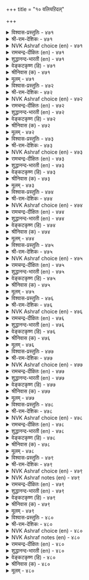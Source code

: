 +++
title = "१० वलियऱिदल्"

+++


<details><summary>विश्वास-प्रस्तुतिः - ४७१</summary>

विऩैवलियुम् तऩ्वलियुम् माऱ्ऱाऩ् वलियुम्
तुणैवलियुम् तूक्किच् चॆयल्। ४७१
</details>

<details><summary>श्री-राम-देशिकः - ४७१</summary>

बलं स्वीकृतकार्यस्य बलं स्वस्य रिपोर्बलम् ।  
बलं द्वयोः पक्षयोश्च परामृश्य प्रवर्तय ॥ ४७१॥
</details>

<details><summary>NVK Ashraf choice (en) - ४७१</summary>

०४७१
Weigh the strengths of the task, yourselves,
Opponents, and allies before acting. *
(K. Kannan)
</details>

<details><summary>रामचन्द्र-दीक्षितः (en) - ४७१</summary>

471\. viṉai valiyum, taṉ valiyum, māṟṟāṉ valiyum,  
tuṇai valiyum, tūkkic ceyal.

471\. A king must act after measuring the strength of his plan, his own resources, the strength of the enemy and that of the ally.  
</details>

<details><summary>शुद्धानन्द-भारती (en) - ४७१</summary>

1\. வினைவலியும் தன்வலியும் மாற்றான் வலியும்  
துணைவலியும் தூக்கிச் செயல்.  
Judge act and might and foeman's strength  
The allies' strength and go at length.        471  
</details>

<details><summary>वेङ्कटकृष्ण (हि) - ४७१</summary>

471
निज बल रिपु-बल कार्य-बल, साथी-बल भी जान ।  
सोच-समझ कर चाहिये, करना कार्य निदान ॥
</details>

<details><summary>श्रीनिवास (क) - ४७१</summary>

471. अरसनु तानु कैगॊण्ड कार्यद बल, तन्न बल, तन्न हगॆय बल मत्तु इब्बण्णद बॆम्बलद बल- इवॆल्लवन्नू तूगि नोडि नन्तर कार्यक्कॆ, कैहाकबेकु.

</details>

<details><summary>मूलम् - ४७१</summary>

विऩैवलियुम् तऩ्वलियुम् माऱ्ऱाऩ् वलियुम्
तुणैवलियुम् तूक्किच् चॆयल्। ४७१
</details>

<details><summary>विश्वास-प्रस्तुतिः - ४७२</summary>

ऒल्व तऱिवदु अऱिन्ददऩ् कण्दङ्गिच्
चॆल्वार्क्कुच् चॆल्लाददु इल्। ४७२
</details>

<details><summary>श्री-राम-देशिकः - ४७२</summary>

कार्यस्य साध्यतां तद्वदुपायानां बलिष्ठताम् ।  
जानन् दत्तावधानो यः तेन सर्वमवाप्यते ॥ ४७२॥
</details>

<details><summary>NVK Ashraf choice (en) - ४७२</summary>

०४७२
Nothing is impossible for him
Who knows his task and strength, and is well set.
(P.S. Sundaram)
</details>

<details><summary>रामचन्द्र-दीक्षितः (en) - ४७२</summary>

472\. olvatu aṟivatu aṟintu, ataṉkaṇ taṅkic  
celvārkkuc cellātatu il.

472\. Nothing is impossible for them who know the nature of their task and throw themselves heart and soul into it.  
</details>

<details><summary>शुद्धानन्द-भारती (en) - ४७२</summary>

2\. ஒல்வ தறிவது அறிந்ததன் கண்தங்கிச்  
செல்வார்க்குச் செல்லாதது இல்.  
Nothing hampers the firm who know  
What they can and how to go.        472  
</details>

<details><summary>वेङ्कटकृष्ण (हि) - ४७२</summary>

472
साध्य कार्य को समझ कर, समझ कार्य हित ज्ञेय ।  
जम कर धावा जो करे, उसको कुछ न अजेय ॥
</details>

<details><summary>श्रीनिवास (क) - ४७२</summary>

472. (ऎदुराळिगळन्नु ऎदुरिसुव मुन्न) तन्न बलद सामर्थ्यवन्नु तिळिदु, अदरल्लि दृडवागि मनस्सिट्टु नडॆयुववरिगॆ असाध्यवादुदेनू इल्ल.

</details>

<details><summary>मूलम् - ४७२</summary>

ऒल्व तऱिवदु अऱिन्ददऩ् कण्दङ्गिच्
चॆल्वार्क्कुच् चॆल्लाददु इल्। ४७२
</details>

<details><summary>विश्वास-प्रस्तुतिः - ४७३</summary>

उडैत्तम् वलियऱियार् ऊक्कत्तिऩ् ऊक्कि
इडैक्कण् मुरिन्दार् पलर्। ४७३
</details>

<details><summary>श्री-राम-देशिकः - ४७३</summary>

''स्वबलं स्वल्पमि᳚त्येतद् विस्मृत्योत्साहचोदिताः ।  
कार्यमारभ्य मध्ये तु विघ्निता बहवो भुवि ॥ ४७३॥
</details>

<details><summary>NVK Ashraf choice (en) - ४७३</summary>

०४७३
Ignorant of their strengths,
Many in their zeal have perished midway.
(Satguru Subramuniyaswami), (P.S. Sundaram)
</details>

<details><summary>रामचन्द्र-दीक्षितः (en) - ४७३</summary>

473\. uṭait tam vali aṟiyār, ūkkattiṉ ūkki,  
iṭaikkaṇ murintār palar.

473\. Many kings have failed in the middle of their enterprise, for they have launched on it in their blind ignorant zeal.  
</details>

<details><summary>शुद्धानन्द-भारती (en) - ४७३</summary>

3\. உடைத்தம் வலியறியார் ஊக்கத்தின் ஊக்கி  
இடைக்கண் முரிந்தார் பலர்.  
Many know not their meagre might  
Their pride breaks up in boastful fight.        473  
</details>

<details><summary>वेङ्कटकृष्ण (हि) - ४७३</summary>

473
बोध नहीं निज शक्ति का, वश हो कर उत्साह ।  
कार्य शुरू कर, बीच में, मिटे कई नरनाह ॥
</details>

<details><summary>श्रीनिवास (क) - ४७३</summary>

473. तम्मल्लिरुव बलद मितियन्नु अरियदवरु, उत्साहदिन्द (काळगदल्लि) मुन्नुग्गि नडुविनल्लिये मुरिदु बिद्दवरु हलवरु.

</details>

<details><summary>मूलम् - ४७३</summary>

उडैत्तम् वलियऱियार् ऊक्कत्तिऩ् ऊक्कि
इडैक्कण् मुरिन्दार् पलर्। ४७३
</details>

<details><summary>विश्वास-प्रस्तुतिः - ४७४</summary>

अमैन्दाङ् गॊऴुगाऩ् अळवऱियाऩ् तऩ्ऩै
वियन्दाऩ् विरैन्दु कॆडुम्। ४७४
</details>

<details><summary>श्री-राम-देशिकः - ४७४</summary>

अकृत्वा च परैः स्नेहमज्ञात्वा बलमात्मनः ।  
आत्मश्लाघापरा लोके नाशं शीघ्रमवाप्नुयुः ॥ ४७४॥
</details>

<details><summary>NVK Ashraf choice (en) - ४७४</summary>

०४७४
The inadaptable have speedy end
Who boast unconcerned of their real strengths.
(N.V.K. Ashraf)
</details>

<details><summary>रामचन्द्र-दीक्षितः (en) - ४७४</summary>

474\. amaintu āṅku oḻukāṉ, aḷavu aṟiyāṉ, taṉṉai  
viyantāṉ, viraintu keṭum.

474\. He who is ignorant of the might of his foe and who thinks too much of himself will come to grief.  
</details>

<details><summary>शुद्धानन्द-भारती (en) - ४७४</summary>

4\. அமைந்தாங் கொழுகான் அளவறியான் தன்னை  
வியந்தான் விரைந்து கெடும்.  
Who adapts not, outsteps measure  
And brags himself-his fall is sure.        474  
</details>

<details><summary>वेङ्कटकृष्ण (हि) - ४७४</summary>

474
शान्ति-युक्त बरबात बिन, निज बल मान न जान ।  
अहम्मन्य भी जो रहे, शीघ्र मिटेगा जान ॥
</details>

<details><summary>श्रीनिवास (क) - ४७४</summary>

474. नॆरॆयवरॊन्दिगॆ हॊन्दिकॊण्डु बाळदॆ, तन्न बलद मितियन्नु तिळियदॆ, तन्न हिरिमॆयन्नु हॊगळिकॊळ्ळुव अरसनु कॊडले कॆडुत्तानॆ.

</details>

<details><summary>मूलम् - ४७४</summary>

अमैन्दाङ् गॊऴुगाऩ् अळवऱियाऩ् तऩ्ऩै
वियन्दाऩ् विरैन्दु कॆडुम्। ४७४
</details>

<details><summary>विश्वास-प्रस्तुतिः - ४७५</summary>

पीलिबॆय् सागाडुम् अच्चिऱुम् अप्पण्डञ्
जाल मिगुत्तुप् पॆयिऩ्। ४७५
</details>

<details><summary>श्री-राम-देशिकः - ४७५</summary>

लघुपिञ्छं भारवस्तु भवेन्नात्र विचारणा ।  
भारपूर्णे तु शकटे भवेदक्षस्य भञ्जनम् ॥ ४७५॥
</details>

<details><summary>NVK Ashraf choice (en) - ४७५</summary>

०४७५
Too great a load of even peacock-feathers
Will break the axle-tree of the cart.
(C. Rajagopalachari)
</details>

<details><summary>रामचन्द्र-दीक्षितः (en) - ४७५</summary>

475\. pīli pey cākāṭum accu iṟum-ap paṇṭam  
cāla mikuttup peyiṉ.

475\. The axle of a cart breaks even under the overload of a peacock’s feathers.  
</details>

<details><summary>शुद्धानन्द-भारती (en) - ४७५</summary>

5\. பீலிபெய் சாகாடும் அச்சிறும் அப்பண்டஞ்  
சால மிகுத்துப் பெயின்.  
Even the gentle peacock's plume  
Cart's axle breaks by gross volume.        475  
</details>

<details><summary>वेङ्कटकृष्ण (हि) - ४७५</summary>

475
मोर-पंख से ही सही, छकड़ा लादा जाय ।  
यदि लादो वह अत्यधिक, अक्ष भग्न हो जाय ॥
</details>

<details><summary>श्रीनिवास (क) - ४७५</summary>

475. नविलुगरि तुम्बिद गाडिये आदरू, अदन्नु अळतॆ मीरि तुम्बिदरॆ, गाडिय अच्चु मुरिदु होगुत्तदॆ.

</details>

<details><summary>मूलम् - ४७५</summary>

पीलिबॆय् सागाडुम् अच्चिऱुम् अप्पण्डञ्
जाल मिगुत्तुप् पॆयिऩ्। ४७५
</details>

<details><summary>विश्वास-प्रस्तुतिः - ४७६</summary>

नुऩिक्कॊम्बर् एऱिऩार् अह्दिऱन् दूक्किऩ्
उयिर्क्किऱुदि आगि विडुम्। ४७६
</details>

<details><summary>श्री-राम-देशिकः - ४७६</summary>

वृक्षशाखाग्रमास्थाय ततोऽप्यारोढुमूर्ध्वतः ।  
उद्यतः शाखया साकं भग्नप्राणोप्यधः पतेत् ॥ ४७६॥
</details>

<details><summary>NVK Ashraf choice (en) - ४७६</summary>

०४७६
Persisting to climb beyond the terminal branches of a tree
Will forfeit one's life.
(N.V.K. Ashraf), (Satguru Subramuniyaswami)
</details>

<details><summary>रामचन्द्र-दीक्षितः (en) - ४७६</summary>

476\. nuṉik kompar ēṟiṉār aḵtu iṟantu ūkkiṉ  
uyirkku iṟuti ākiviṭum.

476\. Over-vaulting ambition perishes.  
</details>

<details><summary>शुद्धानन्द-भारती (en) - ४७६</summary>

6\. நுனிக்கொம்பர் ஏறினார் அஃதிறந் தூக்கின்  
உயிர்க்கிறுதி யாகி விடும்.  
Beyond the branches' tip who skips  
Ends the life as his body rips.        476  
</details>

<details><summary>वेङ्कटकृष्ण (हि) - ४७६</summary>

476
चढ़ा उच्चतम डाल पर, फिर भी जोश अनंत ।  
करके यदि आगे बढ़े, होगा जीवन-अंत ॥
</details>

<details><summary>श्रीनिवास (क) - ४७६</summary>

476. तुदिकॊम्बॆयन्नु एरिदवरु, अदक्कू मुन्दॆ एरिहोगलु साहस माडिदरॆ, प्राणक्कॆ सञ्चकारवुण्टागुत्तदॆ.

</details>

<details><summary>मूलम् - ४७६</summary>

नुऩिक्कॊम्बर् एऱिऩार् अह्दिऱन् दूक्किऩ्
उयिर्क्किऱुदि आगि विडुम्। ४७६
</details>

<details><summary>विश्वास-प्रस्तुतिः - ४७७</summary>

आऱ्ऱिऩ् अऱवऱिन्दु ईग अदुबॊरुळ्
पोऱ्ऱि वऴङ्गु नॆऱि। ४७७
</details>

<details><summary>श्री-राम-देशिकः - ४७७</summary>

स्वशक्तिमनतिक्रम्य धर्ममार्गानुसारतः ।  
दानशीलस्य विन्त्त तु न कदापि विनश्यति ॥ ४७७॥
</details>

<details><summary>NVK Ashraf choice (en) - ४७७</summary>

०४७७
Know the limit and grant with measure.
This is the way to guard your treasure. *
( Shuddhananda Bharatiar)
</details>

<details><summary>रामचन्द्र-दीक्षितः (en) - ४७७</summary>

477\. āṟṟiṉ aḷavu aṟintu īka; atu poruḷ  
pōṟṟi vaḻaṅkum neṟi.

477\. Let your charity be according to the measure of your wealth. That is the way to preserve it.  
</details>

<details><summary>शुद्धानन्द-भारती (en) - ४७७</summary>

7\. ஆற்றின் அளவறிந்து ஈக அதுபொருள்  
போற்றி வழங்கும் நெறி.  
Know the limit; grant with measure  
This way give and guard your treasure.        477  
</details>

<details><summary>वेङ्कटकृष्ण (हि) - ४७७</summary>

477
निज धन की मात्रा समझ, करो रीती से दान ।  
जीने को है क्षेम से, उचित मार्ग वह जान ॥
</details>

<details><summary>श्रीनिवास (क) - ४७७</summary>

477. कॊडुव सामर्थ्यवन्नरितु (इतररिगॆ) दानमाडबेकु; अदु सिरियन्नु कादुकॊण्डु बाळुव मार्गवॆनिसुवुदु.

</details>

<details><summary>मूलम् - ४७७</summary>

आऱ्ऱिऩ् अऱवऱिन्दु ईग अदुबॊरुळ्
पोऱ्ऱि वऴङ्गु नॆऱि। ४७७
</details>

<details><summary>विश्वास-प्रस्तुतिः - ४७८</summary>

आगाऱु अळविट्टि तायिऩुङ् गेडिल्लै
पोगाऱु अगलाक् कडै। ४७८
</details>

<details><summary>श्री-राम-देशिकः - ४७८</summary>

आयः स्वल्पो यदि भवेत् न दोषस्तत्र विद्यते ।  
आयाद् व्ययस्य चाधिक्ये महान् दोषः प्रसज्यते ॥ ४७८॥
</details>

<details><summary>NVK Ashraf choice (en) - ४७८</summary>

०४७८
No harm if income is narrow
If outgoings are not broad.
(P.S. Sundaram)
</details>

<details><summary>रामचन्द्र-दीक्षितः (en) - ४७८</summary>

478\. āku āṟu aḷavu iṭṭitu āyiṉum, kēṭu illai-  
pōku āṟu akalākkaṭai.

478\. No harm comes of one’s small earnings. Let not one’s expense out-run one’s income.  
</details>

<details><summary>शुद्धानन्द-भारती (en) - ४७८</summary>

8\. ஆகாறு அளவிட்டி தாயினும் கேடில்லை  
போகாறு அகலாக் கடை.  
The outflow must not be excess  
No matter how small income is.        478  
</details>

<details><summary>वेङ्कटकृष्ण (हि) - ४७८</summary>

478
तंग रहा तो कुछ नहीं, धन आने का मार्ग ।  
यदि विस्तृत भी ना रहा, धन जाने का मार्ग ॥
</details>

<details><summary>श्रीनिवास (क) - ४७८</summary>

478. बरुव आदायवु अल्पवागिद्दरू, माडुव व्ययवु मिति मीरदॆ इद्दरॆ, अदरिन्द केडिल्ल.

</details>

<details><summary>मूलम् - ४७८</summary>

आगाऱु अळविट्टि तायिऩुङ् गेडिल्लै
पोगाऱु अगलाक् कडै। ४७८
</details>

<details><summary>विश्वास-प्रस्तुतिः - ४७९</summary>

अळवऱ஧न्दु वाऴादाऩ् वाऴ्क्कै उळबोल
इल्लागित् तोऩ्ऱाक् कॆडुम्। ४७९
</details>

<details><summary>श्री-राम-देशिकः - ४७९</summary>

व्ययीकरोति विन्त्त यः स्वार्जितादधिकांशतः ।  
जीविते तस्य सम्पत्तिराभासा न तु शाश्वती ॥ ४७९॥
</details>

<details><summary>NVK Ashraf choice (en) - ४७९</summary>

०४७९
A life lived without adjustment to the means
May seem to prosper but will perish.
(N.V.K. Ashraf)
</details>

<details><summary>NVK Ashraf notes (en) - ४७९</summary>

४७९. A short and crisp way of putting it: "A spendthrift's life is a phantom that will fade" – (P.S. Sundaram).
</details>

<details><summary>रामचन्द्र-दीक्षितः (en) - ४७९</summary>

479\. aḷavu aṟintu vāḻātāṉ vāḻkkai uḷapōla  
illāki, tōṉṟāk keṭum.

479\. The seeming prosperity of the extravagant perishes.  
</details>

<details><summary>शुद्धानन्द-भारती (en) - ४७९</summary>

9\. அளவறிந்து வாழாதான் வாழ்க்கை உளபோல  
இல்லாகித் தோன்றாக் கெடும்.  
Who does not know to live in bounds  
His life seems rich but thins and ends.        479  
</details>

<details><summary>वेङ्कटकृष्ण (हि) - ४७९</summary>

479
निज धन की सीमा समझ, यदि न किया निर्वाह ।  
जीवन समृद्ध भासता, हो जायगा तबाह ॥
</details>

<details><summary>श्रीनिवास (क) - ४७९</summary>

479. मितियरितु बाळदिरुववन सॊत्तु, इरुवन्तॆ तोरि, क्रमेण इल्लवागि कॆडुत्तदॆ.

</details>

<details><summary>मूलम् - ४७९</summary>

अळवऱ஧न्दु वाऴादाऩ् वाऴ्क्कै उळबोल
इल्लागित् तोऩ्ऱाक् कॆडुम्। ४७९
</details>

<details><summary>विश्वास-प्रस्तुतिः - ४८०</summary>

उळवरै तूक्काद ऒप्पुर वाण्मै
वळवरै वल्लैक् कॆडुम्। ४८०
</details>

<details><summary>श्री-राम-देशिकः - ४८०</summary>

आयमार्गमनालोच्य परेषामुपकुर्वतः ।  
जीविते तस्य सम्पत्तिः क्षीयते झटिति स्वयम् ॥ ४८०॥
</details>

<details><summary>NVK Ashraf choice (en) - ४८०</summary>

०४८०
He who is generous beyond his means
Will quickly lose the measure of his wealth.
(P.S. Sundaram), (W.H. Drew and J. Lazarus)
</details>

<details><summary>NVK Ashraf notes (en) - ४८०</summary>

४८०. Idea expressed here is very similar to the one in ४७७. 
</details>

<details><summary>रामचन्द्र-दीक्षितः (en) - ४८०</summary>

480\. uḷa varai tūkkāta oppuravu āṇmai,  
vaḷa varai vallaik keṭum.

480\. The fortune of one, lavish of charity beyond measure, goes to rack and rain.  
</details>

<details><summary>शुद्धानन्द-भारती (en) - ४८०</summary>

10\. உளவரை தூக்காத ஒப்புர வாண்மை  
வளவரை வல்லைக் கெடும்.  
Wealth amassed quickly vanishes  
Sans level if one lavishes.        480  
</details>

<details><summary>वेङ्कटकृष्ण (हि) - ४८०</summary>

480
लोकोपकारिता हुई, धन-सीमा नहिं जान ।  
तो सीमा संपत्ति की, शीघ्र मिटेगी जान ॥
</details>

<details><summary>श्रीनिवास (क) - ४८०</summary>

480. तन्नल्लिरुव सिरिय मितियन्नु लॆक्किसदॆ, ऊदारगुणदिन्द व्ययमाडिदरॆ, आ सिरियु, अति वेगदल्लि कॆडुत्तदॆ.
</details>

<details><summary>मूलम् - ४८०</summary>

उळवरै तूक्काद ऒप्पुर वाण्मै
वळवरै वल्लैक् कॆडुम्। ४८०
</details>

